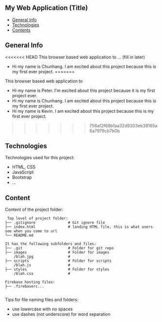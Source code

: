 ## My Web Application (Title)

- [General info](#general-info)
- [Technologies](#technologies)
- [Contents](#content)

## General Info
<<<<<<< HEAD
This browser based web application to ... (fill in later)
* Hi my name is Chunhang. I am excited about this project because this is my first ever project.
=======

This browser based web application to
* Hi my name is Peter. I'm excited about this project because it is my first project ever.
* Hi my name is Chunhang. I am excited about this project because this is my first ever project.
* Hi my name is Kevin. I am excited about this project because this is my first ever project.
>>>>>>> 756af2f68b1aa32d9303eb38165a6a7979cb7b0b
	
## Technologies

Technologies used for this project:

- HTML, CSS
- JavaScript
- Bootstrap
- ...

## Content

Content of the project folder:

```
 Top level of project folder:
├── .gitignore               # Git ignore file
├── index.html               # landing HTML file, this is what users see when you come to url
└── README.md

It has the following subfolders and files:
├── .git                     # Folder for git repo
├── images                   # Folder for images
    /blah.jpg                #
├── scripts                  # Folder for scripts
    /blah.js                 #
├── styles                   # Folder for styles
    /blah.css                #

Firebase hosting files:
├── .firebaserc...


```

Tips for file naming files and folders:

- use lowercase with no spaces
- use dashes (not underscore) for word separation
